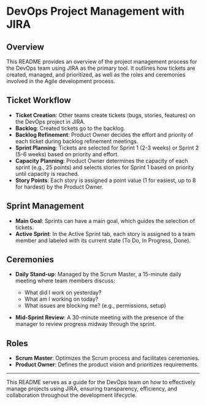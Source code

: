 # DevOps Project Management with JIRA

## Overview

This README provides an overview of the project management process for the DevOps team using JIRA as the primary tool. It outlines how tickets are created, managed, and prioritized, as well as the roles and ceremonies involved in the Agile development process.

## Ticket Workflow

- **Ticket Creation**: Other teams create tickets (bugs, stories, features) on the DevOps project in JIRA.
- **Backlog**: Created tickets go to the backlog.
- **Backlog Refinement**: Product Owner decides the effort and priority of each ticket during backlog refinement meetings.
- **Sprint Planning**: Tickets are selected for Sprint 1 (2-3 weeks) or Sprint 2 (5-6 weeks) based on priority and effort.
- **Capacity Planning**: Product Owner determines the capacity of each sprint (e.g., 25 points) and selects stories for Sprint 1 based on priority until capacity is reached.
- **Story Points**: Each story is assigned a point value (1 for easiest, up to 8 for hardest) by the Product Owner.

## Sprint Management

- **Main Goal**: Sprints can have a main goal, which guides the selection of tickets.
- **Active Sprint**: In the Active Sprint tab, each story is assigned to a team member and labeled with its current state (To Do, In Progress, Done).

## Ceremonies

- **Daily Stand-up**: Managed by the Scrum Master, a 15-minute daily meeting where team members discuss:
  - What did I work on yesterday?
  - What am I working on today?
  - What issues are blocking me? (e.g., permissions, setup)
  
- **Mid-Sprint Review**: A 30-minute meeting with the presence of the manager to review progress midway through the sprint.

## Roles

- **Scrum Master**: Optimizes the Scrum process and facilitates ceremonies.
- **Product Owner**: Defines the product vision and prioritizes requirements.

---

This README serves as a guide for the DevOps team on how to effectively manage projects using JIRA, ensuring transparency, efficiency, and collaboration throughout the development lifecycle.